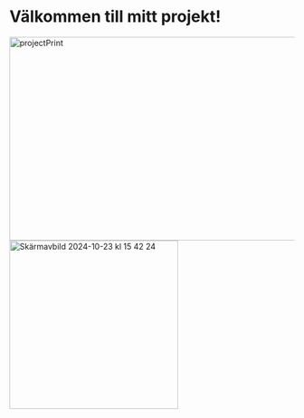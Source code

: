 <!DOCTYPE html>
<html lang="sv">
<head>
    <meta charset="UTF-8">
    <meta name="viewport" content="width=device-width, initial-scale=1.0">
    <title>Min video</title>
</head>
<body>

<h1>Välkommen till mitt projekt!</h1>

<!-- Lägg till bilden här -->
<img src="/portfolio/public/projectPrint.png" alt="projectPrint" width="640" height="360">

</body>
</html>
<img width="298" alt="Skärmavbild 2024-10-23 kl  15 42 24" src="https://github.com/user-attachments/assets/7c7659b5-11af-425d-b8c5-c2cc17185ed0">
